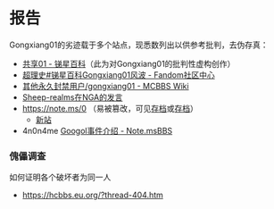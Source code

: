 # 报告
Gongxiang01的劣迹载于多个站点，现悉数列出以供参考批判，去伪存真：

- [共享01 - 锑星百科](https://antimony.fandom.com/zh/wiki/共享01)（此为对Gongxiang01的批判性虚构创作）
- [超理史#锑星百科Gongxiang01风波 - Fandom社区中心](https://community.fandom.com/zh/wiki/User:AABb1221/%E8%B6%85%E7%90%86%E5%8F%B2/%E4%BA%8B%E6%97%A0%E5%B7%A8%E7%BB%86%E7%89%88#%E9%94%91%E6%98%9F%E7%99%BE%E7%A7%91Gongxiang01%E9%A3%8E%E6%B3%A2)
- [其他永久封禁用户/gongxiang01 - MCBBS Wiki](https://mcbbs.wiki/wiki/其他永久封禁用户/gongxiang01)
- [Sheep-realms在NGA的发言](https://ngabbs.com/read.php?tid=40327979&page=7#post1strow133)
- https://note.ms/0 （易被篡改，可见[存档](notems0-archive.txt)或[存档](https://cmd1152.github.io/googol_old/)）
  - [新站](https://cmd1152.github.io/googol/about/)
- 4n0n4me [Googol事件介绍 - Note.msBBS](https://bbs.notems.xyz/d/304-googolshi-jian-jie-shao)

### 傀儡调查
如何证明各个破坏者为同一人
- https://hcbbs.eu.org/?thread-404.htm
